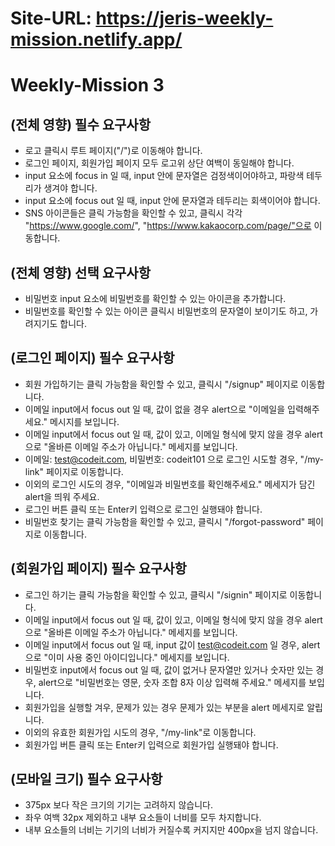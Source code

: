 # Site-URL: https://jeris-weekly-mission.netlify.app/

# Weekly-Mission 3
## **(전체 영향) 필수 요구사항**
- 로고 클릭시 루트 페이지("/")로 이동해야 합니다.
- 로그인 페이지, 회원가입 페이지 모두 로고위 상단 여백이 동일해야 합니다.
- input 요소에 focus in 일 때, input 안에 문자열은 검정색이어야하고, 파랑색 테두리가 생겨야 합니다.
- input 요소에 focus out 일 때, input 안에 문자열과 테두리는 회색이어야 합니다.
- SNS 아이콘들은 클릭 가능함을 확인할 수 있고, 클릭시 각각 "https://www.google.com/", "https://www.kakaocorp.com/page/"으로 이동합니다.

## **(전체 영향) 선택 요구사항**
- 비밀번호 input 요소에 비밀번호를 확인할 수 있는 아이콘을 추가합니다.
- 비밀번호를 확인할 수 있는 아이콘 클릭시 비밀번호의 문자열이 보이기도 하고, 가려지기도 합니다.
  
## **(로그인 페이지) 필수 요구사항**
- 회원 가입하기는 클릭 가능함을 확인할 수 있고, 클릭시 "/signup" 페이지로 이동합니다.
- 이메일 input에서 focus out 일 때, 값이 없을 경우 alert으로 "이메일을 입력해주세요." 메시지를 보입니다.
- 이메일 input에서 focus out 일 때, 값이 있고, 이메일 형식에 맞지 않을 경우 alert으로 "올바른 이메일 주소가 아닙니다." 메세지를 보입니다.
- 이메일: test@codeit.com, 비밀번호: codeit101 으로 로그인 시도할 경우, "/my-link" 페이지로 이동합니다.
- 이외의 로그인 시도의 경우, "이메일과 비밀번호를 확인해주세요." 메세지가 담긴 alert을 띄워 주세요.
- 로그인 버튼 클릭 또는 Enter키 입력으로 로그인 실행돼야 합니다.
- 비밀번호 찾기는 클릭 가능함을 확인할 수 있고, 클릭시 "/forgot-password" 페이지로 이동합니다.

## **(회원가입 페이지) 필수 요구사항**
- 로그인 하기는 클릭 가능함을 확인할 수 있고, 클릭시 "/signin" 페이지로 이동합니다.
- 이메일 input에서 focus out 일 때, 값이 있고, 이메일 형식에 맞지 않을 경우 alert으로 "올바른 이메일 주소가 아닙니다." 메세지를 보입니다.
- 이메일 input에서 focus out 일 때, input 값이 test@codeit.com 일 경우, alert으로 "이미 사용 중인 아이디입니다." 메세지를 보입니다.
- 비밀번호 input에서 focus out 일 때, 값이 없거나 문자열만 있거나 숫자만 있는 경우, alert으로 "비밀번호는 영문, 숫자 조합 8자 이상 입력해 주세요." 메세지를 보입니다.
- 회원가입을 실행할 겨우, 문제가 있는 경우 문제가 있는 부분을 alert 메세지로 알립니다.
- 이외의 유효한 회원가입 시도의 경우, "/my-link"로 이동합니다.
- 회원가입 버튼 클릭 또는 Enter키 입력으로 회원가입 실행돼야 합니다.

## **(모바일 크기) 필수 요구사항**
- 375px 보다 작은 크기의 기기는 고려하지 않습니다.
- 좌우 여백 32px 제외하고 내부 요소들이 너비를 모두 차지합니다.
- 내부 요소들의 너비는 기기의 너비가 커질수록 커지지만 400px을 넘지 않습니다.
